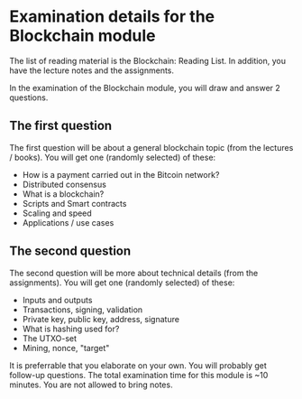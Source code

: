 # Examination details for the Blockchain module

The list of reading material is the Blockchain: Reading List. In addition, you have the lecture notes and the assignments.

In the examination of the Blockchain module, you will draw and answer 2 questions.

## The first question

The first question will be about a general blockchain topic (from the lectures / books). You will get one (randomly selected) of these:

- How is a payment carried out in the Bitcoin network?
- Distributed consensus
- What is a blockchain?
- Scripts and Smart contracts
- Scaling and speed
- Applications / use cases

## The second question

The second question will be more about technical details (from the assignments). You will get one (randomly selected) of these:

- Inputs and outputs
- Transactions, signing, validation
- Private key, public key, address, signature
- What is hashing used for?
- The UTXO-set
- Mining, nonce, "target"

It is preferrable that you elaborate on your own. You will probably get follow-up questions. The total examination time for this module is ~10 minutes. You are not allowed to bring notes.
